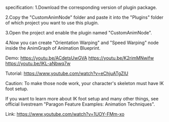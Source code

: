 specification:
1.Download the corresponding version of plugin package.

2.Copy the "CustomAnimNode" folder and paste it into the "Plugins" folder of which project you want to use this plugin.

3.Open the project and enable the plugin named "CustomAnimNode".

4.Now you can create "Orientation Warping" and "Speed Warping" node inside the AnimGraph of Animation Blueprint.

Demo:
https://youtu.be/ACdetsUwGVA
https://youtu.be/K2rimMNwifw
https://youtu.be/IKL-aNbwq7w

Tutorial: https://www.youtube.com/watch?v=eChjuATgZIU

Caution:
To make those node work, your character's skeleton must have IK foot setup.

If you want to learn more about IK foot setup and many other things, see official livestream "Paragon Feature Examples: Animation Techniques".

Link:
https://www.youtube.com/watch?v=1UOY-FMm-xo